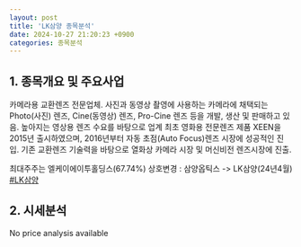 ```yaml
---
layout: post
title: 'LK삼양 종목분석'
date: 2024-10-27 21:20:23 +0900
categories: 종목분석
---
```


## 1. 종목개요 및 주요사업

카메라용 교환렌즈 전문업체. 사진과 동영상 촬영에 사용하는 카메라에 채택되는 Photo(사진) 렌즈, Cine(동영상) 렌즈, Pro-Cine 렌즈 등을 개발, 생산 및 판매하고 있음. 높아지는 영상용 렌즈 수요를 바탕으로 업계 최초 영화용 전문렌즈 제품 XEEN을 2015년 출시하였으며, 2016년부터 자동 초점(Auto Focus)렌즈 시장에 성공적인 진입. 기존 교환렌즈 기술력을 바탕으로 열화상 카메라 시장 및 머신비전 렌즈시장에 진출.

최대주주는 엘케이에이투홀딩스(67.74%) 상호변경 : 삼양옵틱스 -> LK삼양(24년4월)
[#LK삼양](#)

## 2. 시세분석

No price analysis available
